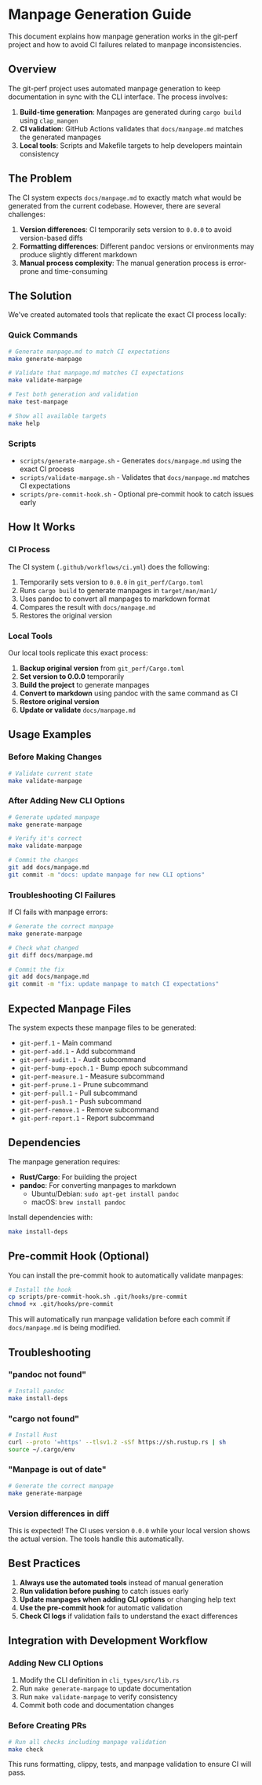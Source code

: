 # Manpage Generation Guide

This document explains how manpage generation works in the git-perf project and how to avoid CI failures related to manpage inconsistencies.

## Overview

The git-perf project uses automated manpage generation to keep documentation in sync with the CLI interface. The process involves:

1. **Build-time generation**: Manpages are generated during `cargo build` using `clap_mangen`
2. **CI validation**: GitHub Actions validates that `docs/manpage.md` matches the generated manpages
3. **Local tools**: Scripts and Makefile targets to help developers maintain consistency

## The Problem

The CI system expects `docs/manpage.md` to exactly match what would be generated from the current codebase. However, there are several challenges:

1. **Version differences**: CI temporarily sets version to `0.0.0` to avoid version-based diffs
2. **Formatting differences**: Different pandoc versions or environments may produce slightly different markdown
3. **Manual process complexity**: The manual generation process is error-prone and time-consuming

## The Solution

We've created automated tools that replicate the exact CI process locally:

### Quick Commands

```bash
# Generate manpage.md to match CI expectations
make generate-manpage

# Validate that manpage.md matches CI expectations  
make validate-manpage

# Test both generation and validation
make test-manpage

# Show all available targets
make help
```

### Scripts

- `scripts/generate-manpage.sh` - Generates `docs/manpage.md` using the exact CI process
- `scripts/validate-manpage.sh` - Validates that `docs/manpage.md` matches CI expectations
- `scripts/pre-commit-hook.sh` - Optional pre-commit hook to catch issues early

## How It Works

### CI Process

The CI system (`.github/workflows/ci.yml`) does the following:

1. Temporarily sets version to `0.0.0` in `git_perf/Cargo.toml`
2. Runs `cargo build` to generate manpages in `target/man/man1/`
3. Uses pandoc to convert all manpages to markdown format
4. Compares the result with `docs/manpage.md`
5. Restores the original version

### Local Tools

Our local tools replicate this exact process:

1. **Backup original version** from `git_perf/Cargo.toml`
2. **Set version to 0.0.0** temporarily
3. **Build the project** to generate manpages
4. **Convert to markdown** using pandoc with the same command as CI
5. **Restore original version**
6. **Update or validate** `docs/manpage.md`

## Usage Examples

### Before Making Changes

```bash
# Validate current state
make validate-manpage
```

### After Adding New CLI Options

```bash
# Generate updated manpage
make generate-manpage

# Verify it's correct
make validate-manpage

# Commit the changes
git add docs/manpage.md
git commit -m "docs: update manpage for new CLI options"
```

### Troubleshooting CI Failures

If CI fails with manpage errors:

```bash
# Generate the correct manpage
make generate-manpage

# Check what changed
git diff docs/manpage.md

# Commit the fix
git add docs/manpage.md
git commit -m "fix: update manpage to match CI expectations"
```

## Expected Manpage Files

The system expects these manpage files to be generated:

- `git-perf.1` - Main command
- `git-perf-add.1` - Add subcommand
- `git-perf-audit.1` - Audit subcommand
- `git-perf-bump-epoch.1` - Bump epoch subcommand
- `git-perf-measure.1` - Measure subcommand
- `git-perf-prune.1` - Prune subcommand
- `git-perf-pull.1` - Pull subcommand
- `git-perf-push.1` - Push subcommand
- `git-perf-remove.1` - Remove subcommand
- `git-perf-report.1` - Report subcommand

## Dependencies

The manpage generation requires:

- **Rust/Cargo**: For building the project
- **pandoc**: For converting manpages to markdown
  - Ubuntu/Debian: `sudo apt-get install pandoc`
  - macOS: `brew install pandoc`

Install dependencies with:
```bash
make install-deps
```

## Pre-commit Hook (Optional)

You can install the pre-commit hook to automatically validate manpages:

```bash
# Install the hook
cp scripts/pre-commit-hook.sh .git/hooks/pre-commit
chmod +x .git/hooks/pre-commit
```

This will automatically run manpage validation before each commit if `docs/manpage.md` is being modified.

## Troubleshooting

### "pandoc not found"
```bash
# Install pandoc
make install-deps
```

### "cargo not found"
```bash
# Install Rust
curl --proto '=https' --tlsv1.2 -sSf https://sh.rustup.rs | sh
source ~/.cargo/env
```

### "Manpage is out of date"
```bash
# Generate the correct manpage
make generate-manpage
```

### Version differences in diff
This is expected! The CI uses version `0.0.0` while your local version shows the actual version. The tools handle this automatically.

## Best Practices

1. **Always use the automated tools** instead of manual generation
2. **Run validation before pushing** to catch issues early
3. **Update manpages when adding CLI options** or changing help text
4. **Use the pre-commit hook** for automatic validation
5. **Check CI logs** if validation fails to understand the exact differences

## Integration with Development Workflow

### Adding New CLI Options

1. Modify the CLI definition in `cli_types/src/lib.rs`
2. Run `make generate-manpage` to update documentation
3. Run `make validate-manpage` to verify consistency
4. Commit both code and documentation changes

### Before Creating PRs

```bash
# Run all checks including manpage validation
make check
```

This runs formatting, clippy, tests, and manpage validation to ensure CI will pass.